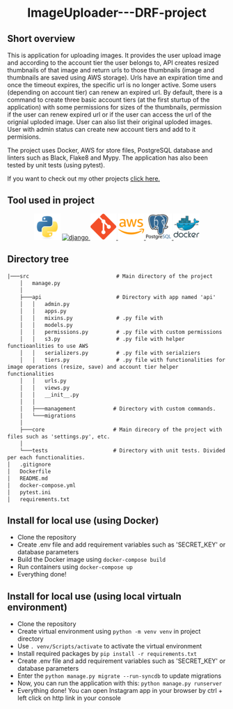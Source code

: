 # <p align=center> <a name="top">ImageUploader---DRF-project </a></p>

## Short overview

This is application for uploading images. It provides the user upload image and according to the account tier the user belongs to, API creates resized thumbnails of that image and return urls to those thumbnails (image and thumbnails are saved using AWS storage). Urls have an expiration time and once the timeout expires, the specific url is no longer active. Some users (depending on account tier) can renew an expired url. 
By default, there is a command to create three basic account tiers (at the first sturtup of the application) with some permissions for sizes of the thumbnails, permission if the user can renew expired url or if the user can access the url of the orignial uploded image.
User can also list their original uploded images.
User with admin status can create new account tiers and add to it permisions.

The project uses Docker, AWS for store files, PostgreSQL database and linters such as Black, Flake8 and Mypy. The application has also been tested by unit tests (using pytest).

If you want to check out my other projects [click here.](https://github.com/krzysztofgrabczynski)

## Tool used in project

<p align=center><a href="https://www.python.org"> <img src="https://raw.githubusercontent.com/devicons/devicon/master/icons/python/python-original.svg" alt="python" width="60" height="60"/></a> 
<a href="https://www.djangoproject.com/"> <img src="https://cdn.worldvectorlogo.com/logos/django.svg" alt="django" width="60" height="60"/> </a>
<a href="https://git-scm.com/"> <img src="https://raw.githubusercontent.com/devicons/devicon/master/icons/git/git-original.svg" alt="git" width="60" height="60"/> </a> 
<a href="https://aws.amazon.com/"> <img src="https://raw.githubusercontent.com/devicons/devicon/55609aa5bd817ff167afce0d965585c92040787a/icons/amazonwebservices/amazonwebservices-plain-wordmark.svg" alt="aws" width="60" height="60"/> </a>
<a href="https://www.postgresql.org.pl/"> <img src="https://raw.githubusercontent.com/devicons/devicon/55609aa5bd817ff167afce0d965585c92040787a/icons/postgresql/postgresql-original-wordmark.svg" alt="psql" width="60" height="60"/> </a>
<a href="https://www.docker.com/"> <img src="https://raw.githubusercontent.com/devicons/devicon/55609aa5bd817ff167afce0d965585c92040787a/icons/docker/docker-original-wordmark.svg" alt="docker" width="60" height="60"/> </a></p>

## Directory tree

```
|───src                            # Main directory of the project
    │   manage.py
    │
    ├───api                        # Directory with app named 'api'
    │   │   admin.py
    │   │   apps.py
    │   │   mixins.py              # .py file with 
    │   │   models.py
    │   │   permissions.py         # .py file with custom permissions
    │   │   s3.py                  # .py file with helper functioanlities to use AWS 
    │   │   serializers.py         # .py file with serialziers
    │   │   tiers.py               # .py file with functionalities for image operations (resize, save) and account tier helper functionalities
    │   │   urls.py
    │   │   views.py
    │   │   __init__.py
    │   │
    │   ├───management            # Directory with custom commands.
    │   └───migrations
    │
    ├───core                      # Main direcory of the project with files such as 'settings.py', etc.
    │
    └───tests                     # Directory with unit tests. Divided per each functionalities.
│   .gitignore
│   Dockerfile
│   README.md
│   docker-compose.yml
│   pytest.ini
│   requirements.txt
```

## Install for local use (using Docker)
- Clone the repository
- Create .env file and add requirement variables such as 'SECRET_KEY' or database parameters
- Build the Docker image using ``` docker-compose build ```
- Run containers using ``` docker-compose up ```
- Everything done! 


## Install for local use (using local virtualn environment)
- Clone the repository
- Create virtual environment using ``` python -m venv venv ``` in project directory
- Use ``` . venv/Scripts/activate ``` to activate the virtual environment
- Install required packages by ``` pip install -r requirements.txt ```
- Create .env file and add requirement variables such as 'SECRET_KEY' or database parameters
- Enter the ``` python manage.py migrate --run-syncdb ``` to update migrations
- Now, you can run the application with this: ``` python manage.py runserver ```
- Everything done! You can open Instagram app in your browser by ctrl + left click on http link in your console




